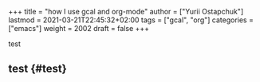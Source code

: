 +++
title = "how I use gcal and org-mode"
author = ["Yurii Ostapchuk"]
lastmod = 2021-03-21T22:45:32+02:00
tags = ["gcal", "org"]
categories = ["emacs"]
weight = 2002
draft = false
+++

test


## test {#test}

[//]: # "Exported with love from a post written in Org mode"
[//]: # "- https://github.com/kaushalmodi/ox-hugo"
